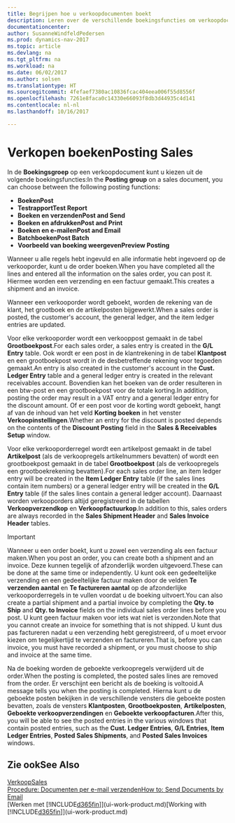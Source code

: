 ```yaml
---
title: Begrijpen hoe u verkoopdocumenten boekt
description: Leren over de verschillende boekingsfuncties om verkoopdocumenten te boeken.
documentationcenter: 
author: SusanneWindfeldPedersen
ms.prod: dynamics-nav-2017
ms.topic: article
ms.devlang: na
ms.tgt_pltfrm: na
ms.workload: na
ms.date: 06/02/2017
ms.author: solsen
ms.translationtype: HT
ms.sourcegitcommit: 4fefaef7380ac10836fcac404eea006f55d8556f
ms.openlocfilehash: 7261e8faca0c14330e66093f8db3d44935c4d141
ms.contentlocale: nl-nl
ms.lasthandoff: 10/16/2017

---
```

# <a name="posting-sales"></a><span data-ttu-id="9376d-103">Verkopen boeken</span><span class="sxs-lookup"><span data-stu-id="9376d-103">Posting Sales</span></span>
<span data-ttu-id="9376d-104">In de **Boekingsgroep** op een verkoopdocument kunt u kiezen uit de volgende boekingsfuncties:</span><span class="sxs-lookup"><span data-stu-id="9376d-104">In the **Posting group** on a sales document, you can choose between the following posting functions:</span></span>

* <span data-ttu-id="9376d-105">**Boeken**</span><span class="sxs-lookup"><span data-stu-id="9376d-105">**Post**</span></span>
* <span data-ttu-id="9376d-106">**Testrapport**</span><span class="sxs-lookup"><span data-stu-id="9376d-106">**Test Report**</span></span>
* <span data-ttu-id="9376d-107">**Boeken en verzenden**</span><span class="sxs-lookup"><span data-stu-id="9376d-107">**Post and Send**</span></span>
* <span data-ttu-id="9376d-108">**Boeken en afdrukken**</span><span class="sxs-lookup"><span data-stu-id="9376d-108">**Post and Print**</span></span>
* <span data-ttu-id="9376d-109">**Boeken en e-mailen**</span><span class="sxs-lookup"><span data-stu-id="9376d-109">**Post and Email**</span></span>
* <span data-ttu-id="9376d-110">**Batchboeken**</span><span class="sxs-lookup"><span data-stu-id="9376d-110">**Post Batch**</span></span>
* <span data-ttu-id="9376d-111">**Voorbeeld van boeking weergeven**</span><span class="sxs-lookup"><span data-stu-id="9376d-111">**Preview Posting**</span></span>

<span data-ttu-id="9376d-112">Wanneer u alle regels hebt ingevuld en alle informatie hebt ingevoerd op de verkooporder, kunt u de order boeken.</span><span class="sxs-lookup"><span data-stu-id="9376d-112">When you have completed all the lines and entered all the information on the sales order, you can post it.</span></span> <span data-ttu-id="9376d-113">Hiermee worden een verzending en een factuur gemaakt.</span><span class="sxs-lookup"><span data-stu-id="9376d-113">This creates a shipment and an invoice.</span></span>

<span data-ttu-id="9376d-114">Wanneer een verkooporder wordt geboekt, worden de rekening van de klant, het grootboek en de artikelposten bijgewerkt.</span><span class="sxs-lookup"><span data-stu-id="9376d-114">When a sales order is posted, the customer's account, the general ledger, and the item ledger entries are updated.</span></span>

<span data-ttu-id="9376d-115">Voor elke verkooporder wordt een verkooppost gemaakt in de tabel **Grootboekpost**.</span><span class="sxs-lookup"><span data-stu-id="9376d-115">For each sales order, a sales entry is created in the **G/L Entry** table.</span></span> <span data-ttu-id="9376d-116">Ook wordt er een post in de klantrekening in de tabel **Klantpost** en een grootboekpost wordt in de desbetreffende rekening voor tegoeden gemaakt.</span><span class="sxs-lookup"><span data-stu-id="9376d-116">An entry is also created in the customer's account in the **Cust. Ledger Entry** table and a general ledger entry is created in the relevant receivables account.</span></span> <span data-ttu-id="9376d-117">Bovendien kan het boeken van de order resulteren in een btw-post en een grootboekpost voor de totale korting.</span><span class="sxs-lookup"><span data-stu-id="9376d-117">In addition, posting the order may result in a VAT entry and a general ledger entry for the discount amount.</span></span> <span data-ttu-id="9376d-118">Of er een post voor de korting wordt geboekt, hangt af van de inhoud van het veld **Korting boeken** in het venster **Verkoopinstellingen**.</span><span class="sxs-lookup"><span data-stu-id="9376d-118">Whether an entry for the discount is posted depends on the contents of the **Discount Posting** field in the **Sales & Receivables Setup** window.</span></span>

<span data-ttu-id="9376d-119">Voor elke verkooporderregel wordt een artikelpost gemaakt in de tabel **Artikelpost** (als de verkoopregels artikelnummers bevatten) of wordt een grootboekpost gemaakt in de tabel **Grootboekpost** (als de verkoopregels een grootboekrekening bevatten).</span><span class="sxs-lookup"><span data-stu-id="9376d-119">For each sales order line, an item ledger entry will be created in the **Item Ledger Entry** table (if the sales lines contain item numbers) or a general ledger entry will be created in the **G/L Entry** table (if the sales lines contain a general ledger account).</span></span> <span data-ttu-id="9376d-120">Daarnaast worden verkooporders altijd geregistreerd in de tabellen **Verkoopverzendkop** en **Verkoopfactuurkop**.</span><span class="sxs-lookup"><span data-stu-id="9376d-120">In addition to this, sales orders are always recorded in the **Sales Shipment Header** and **Sales Invoice Header** tables.</span></span>

> [!IMPORTANT]  
>   <span data-ttu-id="9376d-121">Wanneer u een order boekt, kunt u zowel een verzending als een factuur maken.</span><span class="sxs-lookup"><span data-stu-id="9376d-121">When you post an order, you can create both a shipment and an invoice.</span></span> <span data-ttu-id="9376d-122">Deze kunnen tegelijk of afzonderlijk worden uitgevoerd.</span><span class="sxs-lookup"><span data-stu-id="9376d-122">These can be done at the same time or independently.</span></span> <span data-ttu-id="9376d-123">U kunt ook een gedeeltelijke verzending en een gedeeltelijke factuur maken door de velden **Te verzenden aantal** en **Te factureren aantal** op de afzonderlijke verkooporderregels in te vullen voordat u de boeking uitvoert.</span><span class="sxs-lookup"><span data-stu-id="9376d-123">You can also create a partial shipment and a partial invoice by completing the **Qty. to Ship** and **Qty. to Invoice** fields on the individual sales order lines before you post.</span></span> <span data-ttu-id="9376d-124">U kunt geen factuur maken voor iets wat niet is verzonden.</span><span class="sxs-lookup"><span data-stu-id="9376d-124">Note that you cannot create an invoice for something that is not shipped.</span></span> <span data-ttu-id="9376d-125">U kunt dus pas factureren nadat u een verzending hebt geregistreerd, of u moet ervoor kiezen om tegelijkertijd te verzenden en factureren.</span><span class="sxs-lookup"><span data-stu-id="9376d-125">That is, before you can invoice, you must have recorded a shipment, or you must choose to ship and invoice at the same time.</span></span>

<span data-ttu-id="9376d-126">Na de boeking worden de geboekte verkoopregels verwijderd uit de order.</span><span class="sxs-lookup"><span data-stu-id="9376d-126">When the posting is completed, the posted sales lines are removed from the order.</span></span> <span data-ttu-id="9376d-127">Er verschijnt een bericht als de boeking is voltooid.</span><span class="sxs-lookup"><span data-stu-id="9376d-127">A message tells you when the posting is completed.</span></span> <span data-ttu-id="9376d-128">Hierna kunt u de geboekte posten bekijken in de verschillende vensters die geboekte posten bevatten, zoals de vensters **Klantposten**, **Grootboekposten**, **Artikelposten**, **Geboekte verkoopverzendingen** en **Geboekte verkoopfacturen**.</span><span class="sxs-lookup"><span data-stu-id="9376d-128">After this, you will be able to see the posted entries in the various windows that contain posted entries, such as the **Cust. Ledger Entries**, **G/L Entries**, **Item Ledger Entries**, **Posted Sales Shipments**, and **Posted Sales Invoices** windows.</span></span>

## <a name="see-also"></a><span data-ttu-id="9376d-129">Zie ook</span><span class="sxs-lookup"><span data-stu-id="9376d-129">See Also</span></span>
[<span data-ttu-id="9376d-130">Verkoop</span><span class="sxs-lookup"><span data-stu-id="9376d-130">Sales</span></span>](sales-manage-sales.md)  
[<span data-ttu-id="9376d-131">Procedure: Documenten per e-mail verzenden</span><span class="sxs-lookup"><span data-stu-id="9376d-131">How to: Send Documents by Email</span></span>](ui-how-send-documents-email.md)  
<span data-ttu-id="9376d-132">[Werken met [!INCLUDE[d365fin](includes/d365fin_md.md)]](ui-work-product.md)</span><span class="sxs-lookup"><span data-stu-id="9376d-132">[Working with [!INCLUDE[d365fin](includes/d365fin_md.md)]](ui-work-product.md)</span></span>


